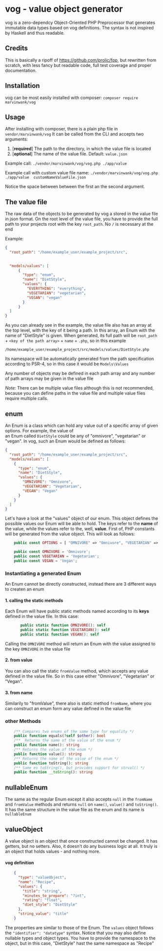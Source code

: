 # vog - value object generator

vog is a zero-dependcy Object-Oriented PHP Preprocessor that generates immutable data types based on vog definitions. 
The syntax is not inspired by Haskell and thus readable. 

## Credits
This is basically a ripoff of https://github.com/prolic/fpp, but rewritten from scratch, with less fancy 
but readable code, full test coverage and proper documentation. 

## Installation

vog can be most easily installed with composer:
`composer require marvinwank/vog`

## Usage

After installing with composer, there is a plain php file in `vendor/marvinwank/vog`
It can be called from the CLI and accepts two arguments:

1. [**required**] The path to the directory, in which the value file is located
2. [**optional**] The name of the value file. Default: `value.json`

Example call: `./vendor/marvinwank/vog/vog.php ./app/value`

Example call with custom value file name: `./vendor/marvinwank/vog/vog.php ./app/value  customNameValueFile.json`

Notice the space between between the first an the second argument. 

## The value file

The raw data of the objects to be generated by vog a stored in the value file in json format. 
On the root level of the value file, you have to provide the full path to your projects root with the key `root_path`.
No `/` is necessary at the end

Example:
```json
{
  "root_path": "/home/example_user/example_project/src",
 
 
  "models/values": [
      {
        "type": "enum",
        "name": "DietStyle",
        "values": {
          "EVERYTHING": "everything",
          "VEGETARIAN": "vegetarian",
          "VEGAN": "vegan"
        }
      }
  ]
}
```

As you can already see in the example, the value file also has an array at the top level, with the key of it being a path. 
In this array, an Enum with the name of "DietStyle" is given. When generated, its full path will be 
`root_path` + `<key of the path array>` + `name` + `.php`, so in this example

`/home/example_user/example_project/src/models/values/DietStyle.php`

Its namespace will be automatically generated from the path specification according to PSR-4, so in this case it would be 
`Models\Values` 

Any number of objects may be defined in each path array and any number of path arrays may be given in the value file

*Note:* There can be multiple value files although this is not recommended, because you can define paths in the value
file and multiple value files require multiple calls.

## enum

An Enum is a class which can hold any value out of a specific array of given options. For example, the value of  
an Enum called `DietStyle` could be any of "omnivore", "vegetarian" or "vegan". In vog, such an Enum would be defined
as follows:

```json
{
  "root_path": "/home/example_user/example_project/src",
  "models/values": [
    {
      "type": "enum",
      "name": "DietStyle",
      "values": {
        "OMNIVORE": "Omnivore",
        "VEGETARIAN": "Vegetarian",
        "VEGAN": "Vegan"
      }
    }
  ]
}
```

Let's have a look at the "values" object of our enum. This object defines the possible values our Enum will be able to hold.
The keys refer to the **name** of the value, while the values refer to the, well, **value**. First of, PHP constants will be
generated from the value object. This will look as follows: 

```php
	public const OPTIONS = [ "OMNIVORE" => "Omnivore", "VEGETARIAN" => "Vegetarian", "VEGAN" => "Vegan",];

	public const OMNIVORE = 'Omnivore';
	public const VEGETARIAN = 'Vegetarian';
	public const VEGAN = 'Vegan';
```

### Instantiating a generated Enum

An Enum cannot be directly constructed, instead there are 3 different ways to createn an enum

#### 1. calling the static methods

Each Enum will have public static methods named according to its **keys** defined in the value file. In this case:
```php
       public static function OMNIVORE(): self
       public static function VEGETARIAN(): self
       public static function VEGAN(): self
``` 
Calling the `OMNIVORE` method will return an Enum with the value assigned to the key `OMNIVORE` in the value file

#### 2. from value
You can also call the static `fromValue` method, which accepts any value defined in the value file. So in this case either
"Omnivore", "Vegetarian" or "Vegan".

#### 3. from name
Similarily to "fromValue", there also is static method `fromName`, where you can construct an enum form any value defined 
in the value file 

### other Methods

```php
    /** Compares two enums of the same type for equality */
    public function equals(?self $other): bool
    /**  Returns the name of the value of the enum */
    public function name(): string
    /** Returns the value of the enum */
    public function value(): string
    /** Returns the name of the value of the enum */
    public function toString(): string
    /** Same es toString(), but provides support for strval() */
    public function __toString(): string
```
## nullableEnum

The same as the regular Enum except it also accepts `null` in the `fromName` and `fromValue` methods and returns `null`
on `name()`, `value()` and `toString()`. It has the same structure in the value file as the enum and its name is `nullableEnum`

## valueObject

A value object is an object that once constructed cannot be changed. It has getters, but no setters. Also, it doesn't do 
any business logic at all. It truly is an object that holds values - and nothing more.

#### vog definition

```json
    {
      "type": "valueObject",
      "name": "Recipe",
      "values": {
        "title": "string",
        "minutes_to_prepare": "?int",
        "rating": "float",
        "diet_style": "DietStyle"
      },
      "string_value": "title"
    }
```  

The properties are similar to those of the Enum. The `values` object follows the `"identifier": "datatype"` syntax. Notice
that you may also define nullable types and object types. You have to provide the namespace to the object, but in this case,
"DietStyle" hast the same namespace as "Recipe"